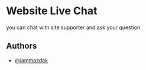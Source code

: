 
# Website Live Chat

you can chat with site supporter and ask your question

## Authors

- [@iammazdak](https://github.com/iammazdak)
